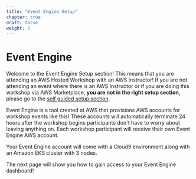 ```yaml
---
title: "Event Engine Setup"
chapter: true
draft: false
weight: 3
---
```


# Event Engine

Welcome to the Event Engine Setup section! This means that you are attending an AWS Hosted Workshop with an AWS Instructor! If you are not attending an event where there is an AWS Instructor or if you are doing this workshop via AWS Marketplace, **you are not in the right setup section,** please go to the [self guided setup section](030_self_guided_setup.html"). 

Event Engine is a tool created at AWS that provisions AWS accounts for workshop events like this! These accounts will automatically terminate 24 hours after the workshop begins participants don't have to worry about leaving anything on. Each workshop participant will receive their own Event Engine AWS account. 

Your Event Engine account will come with a Cloud9 environment along with an Amazon EKS cluster with 3 nodes. 

The next page will show you how to gain access to your Event Engine dashboard!


